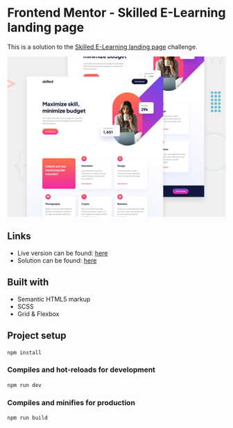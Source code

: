 # Frontend Mentor - Skilled E-Learning landing page

This is a solution to the [Skilled E-Learning landing page](https://www.frontendmentor.io/challenges/skilled-elearning-landing-page-S1ObDrZ8q) challenge.

![Design preview for the Skilled E-Learning landing page coding challenge](./design/preview.jpg)

## Links

- Live version can be found: [here]()
- Solution can be found: [here]()

## Built with

- Semantic HTML5 markup
- SCSS
- Grid & Flexbox

## Project setup

```
npm install
```

### Compiles and hot-reloads for development

```
npm run dev
```

### Compiles and minifies for production

```
npm run build
```
